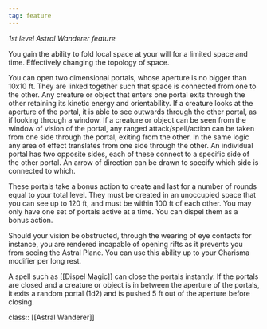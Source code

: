 ```yaml
---
tag: feature
---
```


_1st level Astral Wanderer feature_ 

You gain the ability to fold local space at your will for a limited space and time. Effectively changing the topology of space. 

You can open two dimensional portals, whose aperture is no bigger than 10x10 ft. They are linked together such that space is connected from one to the other. Any creature or object that enters one portal exits through the other retaining its kinetic energy and orientability. If a creature looks at the aperture of the portal, it is able to see outwards through the other portal, as if looking through a window. If a creature or object can be seen from the window of vision of the portal, any ranged attack/spell/action can be taken from one side through the portal, exiting from the other. In the same logic any area of effect translates from one side through the other. An individual portal has two opposite sides, each of these connect to a specific side of the other portal. An arrow of direction can be drawn to specify which side is connected to which. 

These portals take a bonus action to create and last for a number of rounds equal to your total level. They must be created in an unoccupied space that you can see up to 120 ft, and must be within 100 ft of each other. You may only have one set of portals active at a time. You can dispel them as a bonus action. 

Should your vision be obstructed, through the wearing of eye contacts for instance, you are rendered incapable of opening rifts as it prevents you from seeing the Astral Plane. You can use this ability up to your Charisma modifier per long rest. 

A spell such as [[Dispel Magic]] can close the portals instantly. If the portals are closed and a creature or object is in between the aperture of the portals, it exits a random portal (1d2) and is pushed 5 ft out of the aperture before closing. 

class:: [[Astral Wanderer]]
